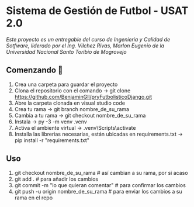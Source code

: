 # Sistema de Gestión de Futbol - USAT 2.0

_Este proyecto es un entregable del curso de Ingenieria y Calidad de Sotfware, liderado por el Ing. Vilchez Rivas, Marlon Eugenio de la Universidad Nacional Santo Toribio de Mogrovejo_

## Comenzando 🚀

1. Crea una carpeta para guardar el proyecto
2. Clona el repositorio con el comando -> git clone https://github.com/BenjaminGll/pryFutbolisticoDjango.git
3. Abre la carpeta clonada en visual studio code
4. Crea tu rama -> git branch nombre_de_su_rama
5. Cambia a tu rama -> git checkout nombre_de_su_rama
6. Instala -> py -3 -m venv .venv   
8. Activa el ambiente virtual -> .venv\Scripts\activate   
9. Installa las librerias necesarias, están ubicadas en requirements.txt -> pip install -r "requirements.txt"    

## Uso

1. git checkout nombre_de_su_rama # así cambian a su rama, por si acaso
2. git add . # para añadir los cambios
3. git commit -m "lo que quieran comentar" # para confirmar los cambios
4. git push -u origin nombre_de_su_rama # para enviar los cambios a su rama en el repo

